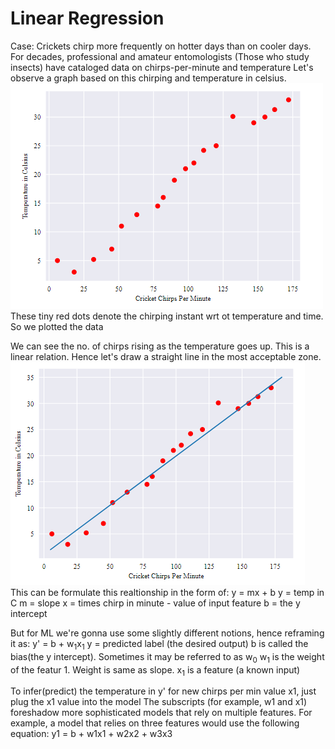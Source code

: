 # Linear Regression
Case: Crickets chirp more frequently on hotter days than on cooler days. For decades, professional and amateur entomologists (Those who study insects) have cataloged data on chirps-per-minute and temperature
Let's observe a graph based on this chirping and temperature in celsius.<br>
![alt text](https://github.com/yashpathack/Supervised-Machine-Learning/blob/master/Resources/8.png)
<br>These tiny red dots denote the chirping instant wrt ot temperature and time. So we plotted the data

We can see the no. of chirps rising as the temperature goes up. This is a linear relation. Hence let's draw a straight line in the most acceptable zone. <br>
![alt text](https://github.com/yashpathack/Supervised-Machine-Learning/blob/master/Resources/9.png)
<br>
This can be formulate this realtionship in the form of: y = mx + b
y = temp in C
m = slope
x = times chirp in minute - value of input feature
b = the y intercept

But for ML we're gonna use some slightly different notions, hence reframing it as:
y' = b + w<sub>1</sub>x<sub>1</sub>
y = predicted label (the desired output)
b is called the bias(the y intercept). Sometimes it may be referred to as w<sub>0</sub>
w<sub>1</sub> is the weight of the featur 1. Weight is same as slope. 
x<sub>1</sub> is a feature (a known input)

To infer(predict) the temperature in y' for new chirps per min value x1, just plug the x1 value into the model
The subscripts (for example, w1 and x1) foreshadow more sophisticated models that rely on multiple features. For example, a model that relies on three features would use the following equation: 
y1 = b + w1x1 + w2x2 + w3x3





